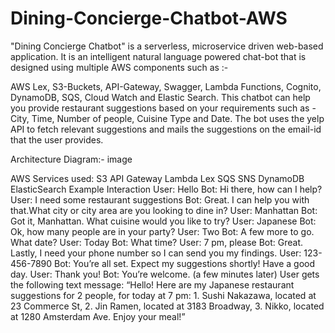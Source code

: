# Dining-Concierge-Chatbot-AWS
"Dining Concierge Chatbot" is a serverless, microservice driven web-based application. It is an intelligent natural language powered chat-bot that is designed using multiple AWS components such as :-

AWS Lex, S3-Buckets, API-Gateway, Swagger, Lambda Functions, Cognito, DynamoDB, SQS, Cloud Watch and Elastic Search. This chatbot can help you provide restaurant suggestions based on your requirements such as - City, Time, Number of people, Cuisine Type and Date. The bot uses the yelp API to fetch relevant suggestions and mails the suggestions on the email-id that the user provides.

Architecture Diagram:-
image

AWS Services used:
S3
API Gateway
Lambda
Lex
SQS
SNS
DynamoDB
ElasticSearch
Example Interaction
User: Hello
Bot: Hi there, how can I help?
User: I need some restaurant suggestions
Bot: Great. I can help you with that.What city or city area are you looking to dine in?
User: Manhattan
Bot: Got it, Manhattan. What cuisine would you like to try?
User: Japanese
Bot: Ok, how many people are in your party?
User: Two
Bot: A few more to go. What date?
User: Today
Bot: What time?
User: 7 pm, please
Bot: Great. Lastly, I need your phone number so I can send you my findings.
User: 123-456-7890
Bot: You’re all set. Expect my suggestions shortly! Have a good day.
User: Thank you!
Bot: You’re welcome.
(a few minutes later)
User gets the following text message:
“Hello! Here are my Japanese restaurant suggestions for 2 people, for today at 7 pm: 1. Sushi Nakazawa, located at 23 Commerce St, 2. Jin Ramen, located at 3183 Broadway, 3. Nikko, located at 1280 Amsterdam Ave. Enjoy your meal!”
